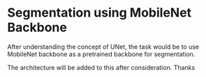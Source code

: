 # Segmentation using MobileNet Backbone
After understanding the concept of UNet, the task would be to use MobileNet backbone as a pretrained backbone for segmentation. 

The architecture will be added to this after consideration. Thanks
